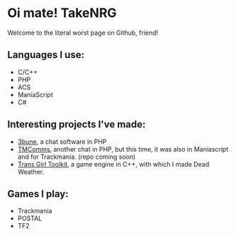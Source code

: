 # Oi mate! TakeNRG

Welcome to the literal worst page on Github, friend!

## Languages I use:
- C/C++
- PHP
- ACS
- ManiaScript
- C#

## Interesting projects I've made:
- [3bune](https://github.com/Safariminer/3bune), a chat software in PHP
- [TMComms](https://safariminer.gh.srv.us/tmcomms/index.php), another chat in PHP, but this time, it was also in Maniascript and for Trackmania. (repo coming soon)
- [Trans Girl Toolkit](https://github.com/Safariminer/TVGame), a game engine in C++, with which I made Dead Weather.

## Games I play:
- Trackmania
- POSTAL
- TF2

<!--
**Safariminer/safariminer** is a ✨ _special_ ✨ repository because its `README.md` (this file) appears on your GitHub profile.

Here are some ideas to get you started:

- 🔭 I’m currently working on ...
- 🌱 I’m currently learning ...
- 👯 I’m looking to collaborate on ...
- 🤔 I’m looking for help with ...
- 💬 Ask me about ...
- 📫 How to reach me: ...
- 😄 Pronouns: ...
- ⚡ Fun fact: ...
-->
